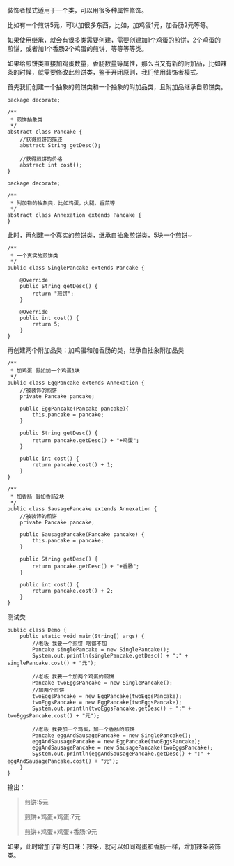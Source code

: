装饰者模式适用于一个类，可以用很多种属性修饰。

比如有一个煎饼5元，可以加很多东西，比如，加鸡蛋1元，加香肠2元等等。

如果使用继承，就会有很多类需要创建，需要创建加1个鸡蛋的煎饼，2个鸡蛋的煎饼，或者加1个香肠2个鸡蛋的煎饼，等等等等类。

如果给煎饼类直接加鸡蛋数量，香肠数量等属性，那么当又有新的附加品，比如辣条的时候，就需要修改此煎饼类，鉴于开闭原则，我们使用装饰者模式。

首先我们创建一个抽象的煎饼类和一个抽象的附加品类，且附加品继承自煎饼类。

```
package decorate;

/**
 * 煎饼抽象类
 */
abstract class Pancake {
    //获得煎饼的描述
    abstract String getDesc();

    //获得煎饼的价格
    abstract int cost();
}

```


```
package decorate;

/**
 * 附加物的抽象类，比如鸡蛋，火腿，香菜等
 */
abstract class Annexation extends Pancake {
}

```


此时，再创建一个真实的煎饼类，继承自抽象煎饼类，5块一个煎饼~

```
/**
 * 一个真实的煎饼类
 */
public class SinglePancake extends Pancake {

    @Override
    public String getDesc() {
        return "煎饼";
    }

    @Override
    public int cost() {
        return 5;
    }
}
```

再创建两个附加品类：加鸡蛋和加香肠的类，继承自抽象附加品类


```
/**
 * 加鸡蛋 假如加一个鸡蛋1块
 */
public class EggPancake extends Annexation {
    //被装饰的煎饼
    private Pancake pancake;

    public EggPancake(Pancake pancake){
        this.pancake = pancake;
    }

    public String getDesc() {
        return pancake.getDesc() + "+鸡蛋";
    }

    public int cost() {
        return pancake.cost() + 1;
    }
}

```


```
/**
 * 加香肠 假如香肠2块
 */
public class SausagePancake extends Annexation {
    //被装饰的煎饼
    private Pancake pancake;

    public SausagePancake(Pancake pancake) {
        this.pancake = pancake;
    }

    public String getDesc() {
        return pancake.getDesc() + "+香肠";
    }

    public int cost() {
        return pancake.cost() + 2;
    }
}
```


测试类

```
public class Demo {
    public static void main(String[] args) {
        //老板 我要一个煎饼 啥都不加
        Pancake singlePancake = new SinglePancake();
        System.out.println(singlePancake.getDesc() + ":" + singlePancake.cost() + "元");

        //老板 我要一个加两个鸡蛋的煎饼
        Pancake twoEggsPancake = new SinglePancake();
        //加两个煎饼
        twoEggsPancake = new EggPancake(twoEggsPancake);
        twoEggsPancake = new EggPancake(twoEggsPancake);
        System.out.println(twoEggsPancake.getDesc() + ":" + twoEggsPancake.cost() + "元");

        //老板 我要加一个鸡蛋，加一个香肠的煎饼
        Pancake eggAndSausagePancake = new SinglePancake();
        eggAndSausagePancake = new EggPancake(twoEggsPancake);
        eggAndSausagePancake = new SausagePancake(twoEggsPancake);
        System.out.println(eggAndSausagePancake.getDesc() + ":" + eggAndSausagePancake.cost() + "元");
    }
}
```

输出：
> 煎饼:5元
>
> 煎饼+鸡蛋+鸡蛋:7元
>
> 煎饼+鸡蛋+鸡蛋+香肠:9元


如果，此时增加了新的口味：辣条，就可以如同鸡蛋和香肠一样，增加辣条装饰类。